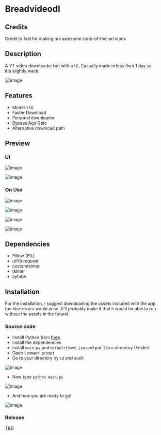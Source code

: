 # Breadvideodl

## Credits
Credit to fael for making me awesome state-of-the-art icons

## Description
A YT video downloader but with a UI, Casually made in less than 1 day so it's slightly wack.

![image](https://user-images.githubusercontent.com/94969176/206842411-1f57f48e-02dc-4351-8399-a70ebb550258.png)

## Features
- Modern UI
- Faster Download
- Personal downloader
- Bypass Age Gate
- Alternative download path

## Preview
### UI
![image](https://user-images.githubusercontent.com/94969176/206842412-6c3922a7-11e5-4981-851b-5c2b03d96613.png)

![image](https://user-images.githubusercontent.com/94969176/206842414-dce0b30d-ed0f-4c39-8910-312fcb094bea.png)

### On Use
![image](https://user-images.githubusercontent.com/94969176/206851273-8cf003e1-6855-4bd7-ad12-94dcb8837551.png)

![image](https://user-images.githubusercontent.com/94969176/206851286-ebc2ec6c-2a71-4225-959b-b1cb160bc4c2.png)

![image](https://user-images.githubusercontent.com/94969176/206851270-6f646da8-9975-4104-ac0d-f47ce9d94cd8.png)

![image](https://user-images.githubusercontent.com/94969176/206851293-bde60a64-db6a-44e4-a735-0668bd13609c.png)

## Dependencies
- Pillow (PIL)
- urllib.request
- customtkinter
- tkinter
- pytube

## Installation
For the installation, I suggest downloading the assets included with the app too else errors would arise. (I'll probably make it that it would be able to run without the assets in the future)

### Source code
- Install Python from [here](https://www.python.org/downloads/)
- Install the dependencies
- Install `main.py` and `defaultthumb.jpg` and put it to a directory (Folder)
- Open `Command prompt`
- Go to your directory by `cd` and such

![image](https://user-images.githubusercontent.com/94969176/206851545-d42b2617-d726-4f53-8ebb-a13672dff883.png)
- Now type `python main.py`

![image](https://user-images.githubusercontent.com/94969176/206851576-611eeab1-92ca-487b-8c58-07a178126f2a.png)
- And now you are ready to go!

![image](https://user-images.githubusercontent.com/94969176/206851601-a116dee7-2707-411b-9033-e7eaef796909.png)

### Release
TBD
